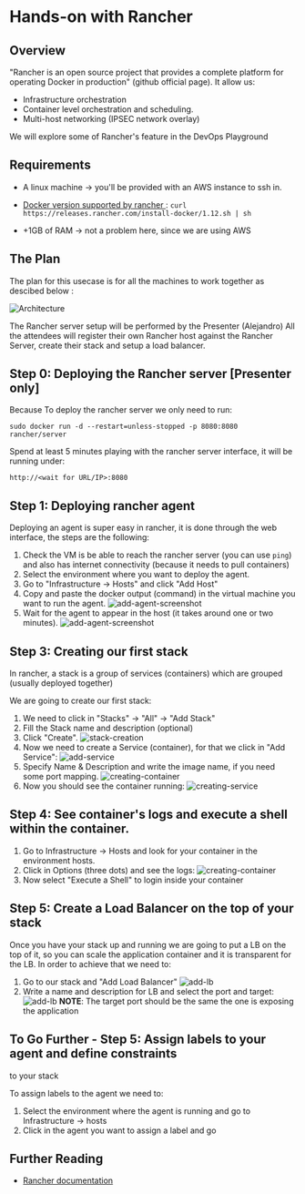 
# Hands-on with Rancher

## Overview

"Rancher is an open source project that provides a complete platform for
operating Docker in production" (github official page). It allow us:

- Infrastructure orchestration
- Container level orchestration and scheduling.
- Multi-host networking (IPSEC network overlay)

We will explore some of Rancher's feature in the DevOps Playground

## Requirements

- A linux machine  -> you'll be provided with an AWS instance to ssh in.

- [Docker version supported by rancher ](http://docs.rancher.com/rancher/v1.3/en/hosts/#supported-docker-versions): ```curl https://releases.rancher.com/install-docker/1.12.sh | sh```

- +1GB of RAM -> not a problem here, since we are using AWS

## The Plan

The plan for this usecase is for all the machines to work together as descibed below : 

![Architecture](images/forest-rancher-meetup.png)

The Rancher server setup will be performed by the Presenter (Alejandro)
All the attendees will register their own Rancher host against the Rancher Server, create their stack and setup a load balancer.

## Step 0: Deploying the Rancher server [Presenter only]

Because To deploy the rancher server we only need to run:

```sudo docker run -d --restart=unless-stopped -p 8080:8080 rancher/server```

Spend at least 5 minutes playing with the rancher server interface, it will be
running under:

```http://<wait for URL/IP>:8080```

## Step 1: Deploying rancher agent

Deploying an agent is super easy in rancher, it is done through the web
interface, the steps are the following:

1. Check the VM is be able to reach the rancher server (you can use ```ping```)
   and also has internet connectivity (because it needs to pull containers)
1. Select the environment where you want to deploy the agent.
2. Go to "Infrastructure -> Hosts" and click "Add Host"
3. Copy and paste the docker output (command) in the virtual machine you want to
run the agent. ![add-agent-screenshot](images/add-agent.png)
4. Wait for the agent to appear in the host (it takes around one or two minutes). ![add-agent-screenshot](images/agent-added.png)

## Step 3: Creating our first stack

In rancher, a stack is a group of services (containers) which are grouped (usually
  deployed together)

We are going to create our first stack:

1. We need to click in "Stacks" -> "All" -> "Add Stack"
2. Fill the Stack name and description (optional)
3. Click "Create". ![stack-creation](images/create-stack.png)
4. Now we need to create a Service (container), for that we click in "Add Service": ![add-service](images/add-service.png)
5. Specify Name & Description and write the image name, if you need some port mapping. ![creating-container](images/creating-service.png)
6. Now you should see the container running: ![creating-service](images/container-hello-world.png)


## Step 4: See container's logs and execute a shell within the container.

1. Go to Infrastructure -> Hosts and look for your container in the environment hosts.
2. Click in Options (three dots) and see the logs: ![creating-container](images/going-to-shell.png)
3. Now select "Execute a Shell" to login inside your container

## Step 5: Create a Load Balancer on the top of your stack

Once you have your stack up and running we are going to put a LB on the top of it, so you can scale
the application container and it is transparent for the LB. In order to achieve that we need to:

1. Go to our stack and "Add Load Balancer" ![add-lb](images/add-lb-01.png)
2. Write a name and description for LB and select the port and target: ![add-lb](images/add-lb-02.png)
**NOTE**: The target port should be the same the one is exposing the application

## To Go Further - Step 5: Assign labels to your agent and define constraints
to your stack

To assign labels to the agent we need to:

1. Select the environment where the agent is running and go to Infrastructure -> hosts
2. Click in the agent you want to assign a label and go

## Further Reading

- [Rancher documentation](http://docs.rancher.com/)
